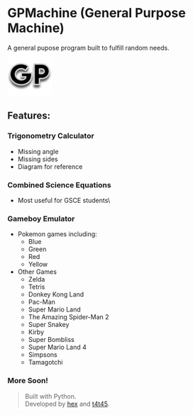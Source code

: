 # GPMachine (General Purpose Machine)
A general pupose program built to fulfill random needs.\
<img src="icons/GPicon.png" width="100"/>
## Features:
### Trigonometry Calculator
- Missing angle
- Missing sides
- Diagram for reference
### Combined Science Equations
- Most useful for GSCE students\
### Gameboy Emulator
- Pokemon games including:
  - Blue
  - Green
  - Red
  - Yellow
- Other Games
  - Zelda
  - Tetris
  - Donkey Kong Land
  - Pac-Man
  - Super Mario Land
  - The Amazing Spider-Man 2
  - Super Snakey
  - Kirby
  - Super Bombliss
  - Super Mario Land 4
  - Simpsons
  - Tamagotchi
### More Soon!

> Built with Python.\
> Developed by [hex](https://twitter.com/hexyuu) and [t4t45](http://tommypriest.com).
